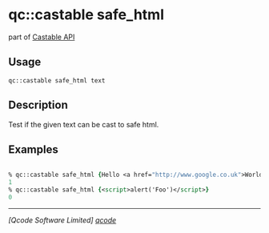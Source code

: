 qc::castable safe_html
==============

part of [Castable API](../castable.md)

Usage
-----
`qc::castable safe_html text`

Description
-----------
Test if the given text can be cast to safe html.

Examples
--------
```tcl

% qc::castable safe_html {Hello <a href="http://www.google.co.uk">World</a>}
1
% qc::castable safe_html {<script>alert('Foo')</script>}
0
```

----------------------------------
*[Qcode Software Limited] [qcode]*

[qcode]: http://www.qcode.co.uk "Qcode Software"